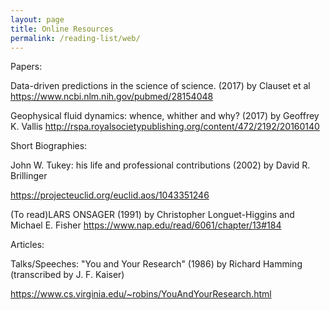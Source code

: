 ```yaml
---
layout: page
title: Online Resources
permalink: /reading-list/web/
---
```



Papers:

Data-driven predictions in the science of science. (2017) by Clauset et al
https://www.ncbi.nlm.nih.gov/pubmed/28154048

Geophysical fluid dynamics: whence, whither and why? (2017) by Geoffrey K. Vallis 
http://rspa.royalsocietypublishing.org/content/472/2192/20160140


Short Biographies:

John W. Tukey: his life and professional contributions (2002) by David R. Brillinger

https://projecteuclid.org/euclid.aos/1043351246

(To read)LARS ONSAGER (1991) by Christopher Longuet-Higgins and Michael E. Fisher 
https://www.nap.edu/read/6061/chapter/13#184

Articles:


Talks/Speeches:
"You and Your Research" (1986) by Richard Hamming (transcribed by J. F. Kaiser) 

https://www.cs.virginia.edu/~robins/YouAndYourResearch.html